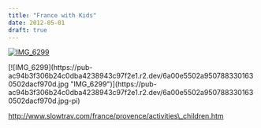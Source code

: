 ```yaml
---
title: "France with Kids"
date: 2012-05-01
draft: true
---
```


[![IMG_6299](https://pub-ac94b3f306b24c0dba4238943c97f2e1.r2.dev/6a00e5502a950788330168eaf8679c970c.jpg "IMG_6299")](https://pub-ac94b3f306b24c0dba4238943c97f2e1.r2.dev/6a00e5502a950788330168eaf8679c970c.jpg-pi)

<!--more--> [![IMG_6299](https://pub-ac94b3f306b24c0dba4238943c97f2e1.r2.dev/6a00e5502a9507883301630502dacf970d.jpg "IMG_6299")](https://pub-ac94b3f306b24c0dba4238943c97f2e1.r2.dev/6a00e5502a9507883301630502dacf970d.jpg-pi)  
  
http://www.slowtrav.com/france/provence/activities\_children.htm
